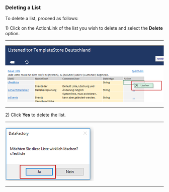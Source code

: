 ### Deleting a List

To delete a list, proceed as follows:

1\) Click on the ActionLink of the list you wish to delete and select the **Delete** option.

---

![](/assets/lf16.png)

---

2\) Click **Yes** to delete the list.

---

![](/assets/lf17.png)

---



